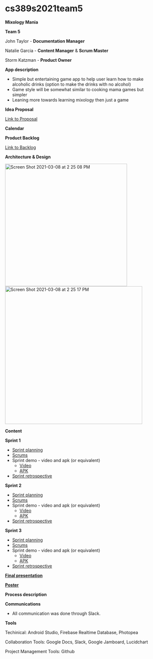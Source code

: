 # cs389s2021team5

**Mixology Mania**

**Team 5** 

John Taylor - **Documentation Manager**

Natalie Garcia - **Content Manager** & **Scrum Master**

Storm Katzman - **Product Owner**

**App description**
* Simple but entertaining game app to help user learn how to make alcoholic drinks (option to make the drinks with no alcohol)
* Game style will be somewhat similar to cooking mama games but simpler
* Leaning more towards learning mixology then just a game

**Idea Proposal**

[Link to Proposal](https://drive.google.com/file/d/1c4OkVjb_G3VveQ8COBEYxQTuFQ_Q4KnK/view?usp=sharing)

**Calendar**

**Product Backlog**

[Link to Backlog](https://docs.google.com/spreadsheets/d/1MUcabJ_w9-zyOwYrvjEIoUeV3iRqs2pHfl_Xkt_TIFk/edit#gid=8)

**Architecture & Design**

<img width="400" alt="Screen Shot 2021-03-08 at 2 25 08 PM" src="https://user-images.githubusercontent.com/60451286/110390002-2ef14180-801a-11eb-95e0-a54193c634da.png"> <img width="450" alt="Screen Shot 2021-03-08 at 2 25 17 PM" src="https://user-images.githubusercontent.com/60451286/110390013-3284c880-801a-11eb-89ea-5dc300bc0bc3.png">

**Content**

**Sprint 1**

* [Sprint planning](https://docs.google.com/document/d/1TKGDEgHPrL6RlAix5YNO3yKDHD4_ICONchKKB6ToKd4/edit)
* [Scrums](https://docs.google.com/document/d/1WzE6_tx7UFJ43l2TlzQybo5Y3z_1QJHXeHXtO6CdcnY/edit?usp=sharing)
* Sprint demo - video and apk (or equivalent)
  * [Video](https://www.youtube.com/watch?v=5e8kKBaxyXU)
  * [APK](https://github.com/paceuniversity/cs389s2021team5/blob/main/mixology_mania/app/build/outputs/apk/debug/app-debug(sprint%201).apk)
* [Sprint retrospective](https://docs.google.com/document/d/1t2EGJ3mMFK1lRSd_Z3eosfSVq-YpGHxHNizSDRNUOwY/edit)

**Sprint 2**

* [Sprint planning](https://docs.google.com/document/d/1mU8OxJybKFjLdVzijuZkwsT-bSuL-2tVPBNtpolY1DM/edit?usp=sharing)
* [Scrums](https://docs.google.com/document/d/1WzE6_tx7UFJ43l2TlzQybo5Y3z_1QJHXeHXtO6CdcnY/edit)
* Sprint demo - video and apk (or equivalent)
  * [Video](https://youtu.be/J8ByrKDMCbI)
  * [APK](https://github.com/paceuniversity/cs389s2021team5/blob/main/mixology_mania/app/build/outputs/apk/debug/app-debug(sprint_2).apk)
* [Sprint retrospective](https://docs.google.com/document/d/1M8OuTGUcLapf1IMVdJKZ0YCAsCqOHbSqfOZ65ydKxgE/edit?usp=sharing)

**Sprint 3** 

* [Sprint planning](https://docs.google.com/document/d/1j-rLLsmd7XoCucR-WZhUQwepoIDb3bO60l8-1n8HeBM/edit?usp=sharing)
* [Scrums](https://docs.google.com/document/d/1WzE6_tx7UFJ43l2TlzQybo5Y3z_1QJHXeHXtO6CdcnY/edit)
* Sprint demo - video and apk (or equivalent)
  * [Video](https://www.youtube.com/watch?v=NwHKPo7nQSI&feature=youtu.be)
  * [APK](https://drive.google.com/file/d/1tvrSEcTXZT8GPC3LPh4_9PeqBMGTTZx3/view?usp=sharing)
* [Sprint retrospective](https://docs.google.com/document/d/1UfFKcVVARXhr0kT1gpZo7celO7M-ur4cnvZne1EwY0o/edit?usp=sharing)

[**Final presentation**](https://docs.google.com/presentation/d/1HiLtXcX8apfwMu-H_S00o6f4o4VdWZVaJBQxGhopYK4/edit#slide=id.gd06f5e9f7e_0_11)

[**Poster**](https://drive.google.com/file/d/1H1N9RAznMC5KDrIlg8p5RfxvTrSKuoJi/view)

**Process description**

**Communications**

* All communication was done through Slack.

**Tools**

Techinical: Android Studio, Firebase Realtime Database, Photopea

Collaboration Tools: Google Docs, Slack, Google Jamboard, Lucidchart

Project Management Tools: Github
